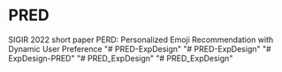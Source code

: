 # PRED
SIGIR 2022 short paper PERD: Personalized Emoji Recommendation with Dynamic User Preference
"# PRED-ExpDesign" 
"# PRED-ExpDesign" 
"# ExpDesign-PRED" 
"# PRED_ExpDesign" 
"# PRED_ExpDesign" 
